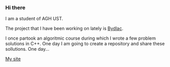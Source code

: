 ### Hi there

I am a student of AGH UST. 

The project that I have been working on lately is [Bydlac](https://github.com/kacienk/Bydlac). 

I once partook an algoritmic course during which I wrote a few problem solutions in C++. One day I am going to create a repository and share these sollutions. One day...

[My site](https://kacienk.github.io/)
<!--
**kacienk/kacienk** is a ✨ _special_ ✨ repository because its `README.md` (this file) appears on your GitHub profile.

Here are some ideas to get you started:

- 🔭 I’m currently working on ...
- 🌱 I’m currently learning ...
- 👯 I’m looking to collaborate on ...
- 🤔 I’m looking for help with ...
- 💬 Ask me about ...
- 📫 How to reach me: ...
- 😄 Pronouns: ...
- ⚡ Fun fact: ...
-->
